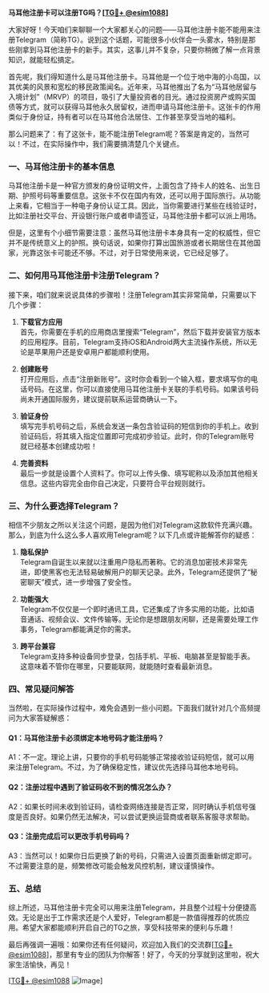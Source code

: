 **马耳他注册卡可以注册TG吗？[[TG💪+ @esim1088](https://t.me/s/esim1088)]**

大家好呀！今天咱们来聊聊一个大家都关心的问题——马耳他注册卡能不能用来注册Telegram（简称TG）。说到这个话题，可能很多小伙伴会一头雾水，特别是那些刚拿到马耳他注册卡的新手。其实，这事儿并不复杂，只要你稍微了解一点背景知识，就能轻松搞定。

首先呢，我们得知道什么是马耳他注册卡。马耳他是一个位于地中海的小岛国，以其优美的风景和宽松的移民政策闻名。近年来，马耳他推出了名为“马耳他居留与入境计划”（MRVP）的项目，吸引了大量投资者的目光。通过投资房产或购买国债等方式，就可以获得马耳他永久居留权，进而申请马耳他注册卡。这张卡的作用类似于身份证，持有者可以在马耳他合法居住、工作甚至享受当地的福利。

那么问题来了：有了这张卡，能不能注册Telegram呢？答案是肯定的，当然可以！不过，在实际操作中，我们需要搞清楚几个关键点。

### 一、马耳他注册卡的基本信息

马耳他注册卡是一种官方颁发的身份证明文件，上面包含了持卡人的姓名、出生日期、护照号码等重要信息。这张卡不仅在国内有效，还可以用于国际旅行。从功能上来看，它相当于一种电子身份认证工具。因此，当你需要进行某些在线验证时，比如注册社交平台、开设银行账户或者申请签证，马耳他注册卡都可以派上用场。

但是，这里有个小细节需要注意：虽然马耳他注册卡本身具有一定的权威性，但它并不是传统意义上的护照。换句话说，如果你打算出国旅游或者长期居住在其他国家，光靠这张卡可能还不够。不过，对于日常使用来说，它已经足够了。

### 二、如何用马耳他注册卡注册Telegram？

接下来，咱们就来说说具体的步骤啦！注册Telegram其实非常简单，只需要以下几个步骤：

1. **下载官方应用**  
   首先，你需要在手机的应用商店里搜索“Telegram”，然后下载并安装官方版本的应用程序。目前，Telegram支持iOS和Android两大主流操作系统，所以无论是苹果用户还是安卓用户都能顺利使用。

2. **创建账号**  
   打开应用后，点击“注册新账号”。这时你会看到一个输入框，要求填写你的电话号码。在这里，你可以直接使用马耳他注册卡关联的手机号码。如果该号码尚未开通国际服务，建议提前联系运营商确认一下。

3. **验证身份**  
   填写完手机号码之后，系统会发送一条包含验证码的短信到你的手机上。收到验证码后，将其填入指定位置即可完成初步验证。此时，你的Telegram账号就已经基本创建成功啦！

4. **完善资料**  
   最后一步就是设置个人资料了。你可以上传头像、填写昵称以及添加其他相关信息。这些内容完全由你自己决定，只要符合平台规则就行。

### 三、为什么要选择Telegram？

相信不少朋友之所以关注这个问题，是因为他们对Telegram这款软件充满兴趣。那么，到底为什么这么多人喜欢用Telegram呢？以下几点或许能解答你的疑惑：

1. **隐私保护**  
   Telegram自诞生以来就以注重用户隐私而著称。它的消息加密技术非常先进，即使黑客也无法轻易破解用户的聊天记录。此外，Telegram还提供了“秘密聊天”模式，进一步增强了安全性。

2. **功能强大**  
   Telegram不仅仅是一个即时通讯工具，它还集成了许多实用的功能，比如语音通话、视频会议、文件传输等。无论你是想跟朋友闲聊，还是需要处理工作事务，Telegram都能满足你的需求。

3. **跨平台兼容**  
   Telegram支持多种设备同步登录，包括手机、平板、电脑甚至是智能手表。这意味着不管你在哪里，只要能联网，就能随时查看最新消息。

### 四、常见疑问解答

当然啦，在实际操作过程中，难免会遇到一些小问题。下面我们就针对几个高频提问为大家答疑解惑：

#### Q1：马耳他注册卡必须绑定本地号码才能注册吗？
A1：不一定。理论上讲，只要你的手机号码能够正常接收验证码短信，就可以用来注册Telegram。不过，为了确保稳定性，建议优先选择马耳他本地号码。

#### Q2：注册过程中遇到了验证码收不到的情况怎么办？
A2：如果长时间未收到验证码，请检查网络连接是否正常，同时确认手机信号强度是否良好。如果仍然无法解决，可以尝试更换运营商或者联系客服寻求帮助。

#### Q3：注册完成后可以更改手机号码吗？
A3：当然可以！如果你日后更换了新的号码，只需进入设置页面重新绑定即可。不过需要注意的是，频繁修改可能会触发风控机制，建议谨慎操作。

### 五、总结

综上所述，马耳他注册卡完全可以用来注册Telegram，并且整个过程十分便捷高效。无论是出于工作需求还是个人爱好，Telegram都是一款值得推荐的优质应用。希望大家都能顺利开启自己的TG之旅，享受科技带来的便利与乐趣！

最后再强调一遍哦：如果你还有任何疑问，欢迎加入我们的交流群[[TG💪+ @esim1088](https://t.me/s/esim1088)]，那里有专业的团队为你解答！好了，今天的分享就到这里啦，祝大家生活愉快，再见！

[[TG💪+ @esim1088](https://t.me/s/esim1088) ![Image](https://i.postimg.cc/4NQfJmqS/Snipaste-2025-05-13-00-14-12.png)]